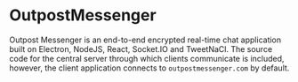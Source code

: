 # OutpostMessenger
Outpost Messenger is an end-to-end encrypted real-time chat application built on Electron, NodeJS, React, Socket.IO and TweetNaCl. The source code for the central server through which clients communicate is included, however, the client application connects to `outpostmessenger.com` by default.
